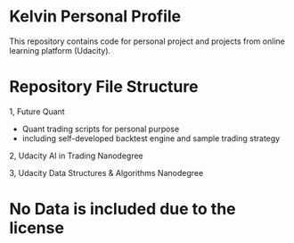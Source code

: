 # Kelvin Personal Profile
This repository contains code for personal project and projects from online learning platform (Udacity). 

# Repository File Structure

1, Future Quant
  - Quant trading scripts for personal purpose 
  - including self-developed backtest engine and sample trading strategy
  
2, Udacity AI in Trading Nanodegree

3, Udacity Data Structures & Algorithms Nanodegree

# No Data is included due to the license
